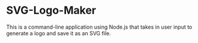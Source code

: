 # SVG-Logo-Maker
This is a command-line application using Node.js that takes in user input to generate a logo and save it as an SVG file.
